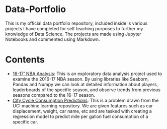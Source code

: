 # Data-Portfolio
This is my official data portfolio repository, included inside is various projects I have completed for self teaching purposes to further my knowledge of Data Science. The projects are made using Jupyter Notebooks and commented using Markdown.
# Contents
- [16-17' NBA Analysis](https://github.com/justingill/Data-Portfolio/blob/master/NBA_Analysis.ipynb): This is an exploratory data analysis project used to examine the 2016-17 NBA season. By using libraries like Seaborn, Pandas and Numpy we can look at detailed information about players, leaderboards of the specific season, and observe trends from previous seasons compared to the 16-17 season.
- [City Cycle Consumption Predictions](https://github.com/justingill/Data-Portfolio/blob/master/City_Cycle_Consumption.ipynb): This is a problem drawn from the UCI machine learning repository. We are given features such as car displacement, weight, car name, etc and are tasked with creating a regression model to predict mile per gallon fuel consumption of a specific car. 
